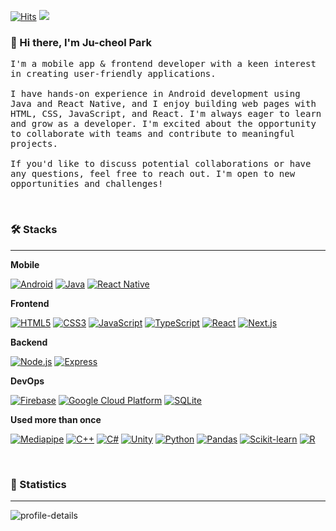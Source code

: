 
[![Hits](https://hits.seeyoufarm.com/api/count/incr/badge.svg?url=https%3A%2F%2Fgithub.com%2Fjukrap&count_bg=%230B0B0B&title_bg=%230B0B0B&icon=github.svg&icon_color=%23E7E7E7&title=Github&edge_flat=true)](https://youtu.be/dQw4w9WgXcQ)
<a href="https://jukrap.vercel.app/files/Portfolio%20(Ju-cheol%20Park).pdf"><img src="https://img.shields.io/badge/💼%20My%20Portfolio-000000?style=flat-square&logoColor=white"/></a>
<br>

### 👋 Hi there, I'm Ju-cheol Park

<samp> I'm a mobile app & frontend developer with a keen interest in creating user-friendly applications.<br><br>I have hands-on experience in Android development using Java and React Native, and I enjoy building web pages with HTML, CSS, JavaScript, and React. I'm always eager to learn and grow as a developer. I'm excited about the opportunity to collaborate with teams and contribute to meaningful projects.<br><br>If you'd like to discuss potential collaborations or have any questions, feel free to reach out. I'm open to new opportunities and challenges! </samp>

<br>

### 🛠️ Stacks
---

**Mobile**
 
[![Android](https://img.shields.io/badge/Android-34A853?style=flat-square&logo=Android&logoColor=white)](https://github.com/jukrap)
[![Java](https://img.shields.io/badge/Java-007396?style=flat-square&logo=OpenJDK&logoColor=white)](https://github.com/jukrap)
[![React Native](https://img.shields.io/badge/React%20Native-212121?style=flat-square&logo=React&logoColor=white)](https://github.com/jukrap)

**Frontend**

[![HTML5](https://img.shields.io/badge/HTML-E34F26?style=flat-square&logo=HTML5&logoColor=white)](https://github.com/jukrap)
[![CSS3](https://img.shields.io/badge/CSS-1572B6?style=flat-square&logo=CSS3&logoColor=white)](https://github.com/jukrap)
[![JavaScript](https://img.shields.io/badge/JavaScript-F7DF1E?style=flat-square&logo=JavaScript&logoColor=white)](https://github.com/jukrap)
[![TypeScript](https://img.shields.io/badge/TypeScript-3178C6?style=flat-square&logo=TypeScript&logoColor=white)](https://github.com/jukrap)
[![React](https://img.shields.io/badge/React-61DAFB?style=flat-square&logo=React&logoColor=white)](https://github.com/jukrap)
[![Next.js](https://img.shields.io/badge/Next.js-000000?style=flat-square&logo=Next.js&logoColor=white)](https://github.com/jukrap)

**Backend**

[![Node.js](https://img.shields.io/badge/Node.js-339933?style=flat-square&logo=nodedotjs&logoColor=white)](https://github.com/jukrap)
[![Express](https://img.shields.io/badge/Express-000000?style=flat-square&logo=Express&logoColor=white)](https://github.com/jukrap)

**DevOps**

[![Firebase](https://img.shields.io/badge/Firebase-FFCA28?style=flat-square&logo=Firebase&logoColor=white)](https://github.com/jukrap)
[![Google Cloud Platform](https://img.shields.io/badge/Google%20Cloud%20Platform-4285F4?style=flat-square&logo=googlecloud&logoColor=white)](https://github.com/jukrap)
[![SQLite](https://img.shields.io/badge/SQLite-003B57?style=flat-square&logo=SQLite&logoColor=white)](https://github.com/jukrap)

**Used more than once**

[![Mediapipe](https://img.shields.io/badge/Mediapipe-4285F4?style=flat-square&logo=Google&logoColor=white)](https://github.com/jukrap)
[![C++](https://img.shields.io/badge/C++-00599C?style=flat-square&logo=cplusplus&logoColor=white)](https://github.com/jukrap)
[![C#](https://img.shields.io/badge/C%23-512BD4?style=flat-square&logo=csharp&logoColor=white)](https://github.com/jukrap)
[![Unity](https://img.shields.io/badge/Unity-000000?style=flat-square&logo=Unity&logoColor=white)](https://github.com/jukrap)
[![Python](https://img.shields.io/badge/Python-3776AB?style=flat-square&logo=Python&logoColor=white)](https://github.com/jukrap)
[![Pandas](https://img.shields.io/badge/Pandas-150458?style=flat-square&logo=Pandas&logoColor=white)](https://github.com/jukrap)
[![Scikit-learn](https://img.shields.io/badge/Scikit%20learn-F7931E?style=flat-square&logo=Scikit%20learn&logoColor=white)](https://github.com/jukrap)
[![R](https://img.shields.io/badge/R-276DC3?style=flat-square&logo=R&logoColor=white)](https://github.com/jukrap)

<br>

### 🚀 Statistics
---

![profile-details](http://github-profile-summary-cards.vercel.app/api/cards/profile-details?username=jukrap&theme=react)

